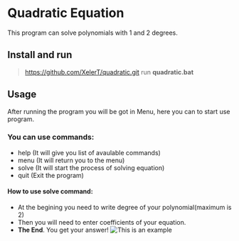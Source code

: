 # Quadratic Equation

This program can solve polynomials with 1 and 2 degrees.

## Install and run

>https://github.com/XelerT/quadratic.git
>run **quadratic.bat**

## Usage

After running the program you will be got in Menu, here you can to start use program.
### You can use commands:
- help (It will give you list of avaulable commands)
- menu (It will return you to the menu)
- solve (It will start the process of solving equation)
- quit (Exit the program)

#### How to use solve command:
- At the begining you need to write degree of your polynomial(maximum is 2)
- Then you will need to enter coefficients of your equation.
- **The End**. You get your answer!
![This is an example](https://github.com/XelerT/quadratic/blob/review/QuadraticEquation/example.png?raw=true)
